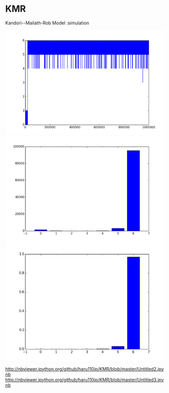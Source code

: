 KMR
===

Kandori--Mailath-Rob Model :simulation

![sample_path](sample_path.png)
![empiical_histogram](empirical_histo.png)
![stationary_histogram](stationary_histo.png)

http://nbviewer.ipython.org/github/haru110jp/KMR/blob/master/Untitled2.ipynb
http://nbviewer.ipython.org/github/haru110jp/KMR/blob/master/Untitled3.ipynb
